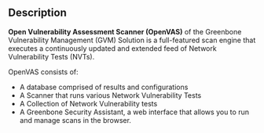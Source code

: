 ## Description

**Open Vulnerability Assessment Scanner (OpenVAS)** of the Greenbone Vulnerability Management (GVM) Solution is a full-featured scan engine that executes a continuously updated and extended feed of Network Vulnerability Tests (NVTs).

OpenVAS consists of:

- A database comprised of results and configurations
- A Scanner that runs various Network Vulnerability Tests
- A Collection of Network Vulnerability tests
- A Greenbone Security Assistant, a web interface that allows you to run and manage scans in the browser.
